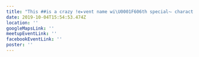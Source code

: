```yaml
---
title: "This ##is a crazy !e▸vent name wi\U0001F606th special⏦ characters--??.."
date: 2019-10-04T15:54:53.474Z
location: ''
googleMapsLink: ''
meetupEventLink: ''
facebookEventLink: ''
poster: ''
---
```


